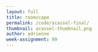 ```yaml
---
layout: full
title: roomscape
permalink: /code/acassel-final/
thumbnail: acassel-thumbnail.png
author: adrienne
week-assignment: 99
---
```


<script src="../acassel/ammo.js"></script>
<!-- <script src="../acassel/ClothMesh.js"></script> -->
<script deferred type="module">

import * as T from '../acassel/module.js'

let t = 0

// var uniforms = {
//     amplitude: { value: 1.0 },
//     color:     { value: new T.Color( 0xff2200 ) },
//     texture:   { value: new T.TextureLoader().load( "textures/water.jpg" ) }
//   };
//   uniforms.texture.value.wrapS = uniforms.texture.value.wrapT = T.RepeatWrapping;
//   var shaderMaterial = new T.ShaderMaterial( {
//     uniforms: uniforms,
//     vertexShader:document.getElementById( 'vertexshader' ).textContent,
//     fragmentShader: document.getElementById( 'fragmentshader' ).textContent
// });

var renderer = new T.Renderer({
    color: 0xFBD2D7, ground: 0x1F11FF,
    ambient: 0xDDCEE5, light: 0xFBD2D7,
    scattering: 0.4, brightness: 0.6,
    position: { x:0, y:200, z:9000 },
    rotation: { x:0, y:0, z:0 },
    fov:50, near:0.001, far:100000,
    fog: { color:0xFBD2D7, near:1, far:1e4 },
    gl: { logarithmicDepthBuffer:true, antialias:true },
    update: (dt) => update(dt),
    onload: (context, load) => onload(context,load),
    onclick: (object={}) => { }, })

// //make the shapes
// var shapes = [];
// var geometry = new T.CubeGeometry(20, 20, 20);
// var material = new T.MeshNormalMaterial();
//positions the shapes randomly
// for (var i = 0; i < 400; i ++) {
// var mesh = new T.Mesh(geometry, material);
// mesh.position.x = Math.random() * 400 - 200
// mesh.position.y = Math.random() * 400 - 200
// mesh.position.z = Math.random() * 400 - 200

//shapes.push(mesh);


// }
var worldDepth = 1000

// var clay = new Pizzicato.Sound('../acassel/TRAX/clay.wav', function() {
//     // Sound loaded!
//     clay.play();
// });

// var sharps1 = new Pizzicato.Sound('../acassel/TRAX/sharps1.wav',
//   () => sharps1.play())

// var sharps2 = new Pizzicato.Sound('../acassel/TRAX/sharps2.wav',
//   () => sharps2.play())

// var squiggle = new Pizzicato.Sound('../acassel/TRAX/squiggle.wav',
//   () => squiggle.play())

// var chimes = new Pizzicato.Sound('../acassel/TRAX/chimes.wav', function() {
//     chimes.play();
// });

// var airways = new Pizzicato.Sound('../acassel/TRAX/airways.wav', function() {
//     airways.play();
// });

// var dust = new Pizzicato.Sound('../acassel/TRAX/airways.wav', function() {
//     dust.play();
// });

function stopSound () {
    clay.stop();
    sharps1.stop();
    sharps2.stop();
    squiggle.stop();
    chimes.stop();
    dust.stop();

}


// var sound = new T.Pizzicato.({
//     source: 'wave',
//     options: { type: 'sawtooth', frequency: 146.83 }
// });

// var sound2 = new T.Pizzicato.Sound({
//     source: 'wave',
//     options: { type: 'sine', frequency: 246.94 }

// });

//animations
function changeFrequency(n) {
 return Math.sin(n)*700 + 800;
}

function changeFrequencyB(n) {
  return Math.sin(n)*200 + 400
}

function changeFrequencyC(n){
  return Math.sin(n)
}

function changeFrequencyD(n){
  return Math.cos(n)
}

//sound modulation
// var lowPassFilter = new Pizzicato.Effects.LowPassFilter({
//     frequency: 400,
//     peak: 10
//   });
// var distortion = new Pizzicato.Effects.Distortion({
//     gain: 1
// });
// var tremolo = new Pizzicato.Effects.Tremolo({
//     speed: 10,
//     depth: 0.8,
//     mix: 0.8
// });
// var ringModulator = new Pizzicato.Effects.RingModulator({
//     speed: 30,
//     distortion: 1,
//     mix: 0.5
// });

// var stereoPanner = new Pizzicato.Effects.StereoPanner({
//     pan: 0
// });

// sound.addEffect(lowPassFilter);
// sound.addEffect(distortion);
// sound.addEffect(tremolo);
// sound.addEffect(ringModulator);
//sound.play();

// sound2.addEffect(stereoPanner);
//sound2.play();


//primitives

function createShape(geometry, material) {

  let mesh = new T.Mesh(geometry, material)
  mesh.receiveShadows = mesh.castShadows = true
  return mesh
}

let cube = createShape(
  new T.CubeGeometry(50, 50, 50),
  new T.MeshPhongMaterial())

let sphere = createShape(
  new T.SphereGeometry(10, 10, 10),
  new T.MeshBasicMaterial())


let blob = createShape(
  new T.SphereGeometry(60, 60, 60),
  //new T.MeshStandardMaterial({ color:0xFFFFFF, emission: 0xFF00AA }))
  new T.MeshPhongMaterial())
// let other = createShape(new T.PlaneGeometry(2000, 2000, -1, worldDepth-1), )

//mesh.geometry.rotateX(-Math.PI/2)


// for (var i=0, l=blob.geometry.vertices.length; i<l; ++i) //   let v = blob.geometry.vertices[i]
//   v.x += Math.sin(i*0.5)
//   v.y += Math.cos(i*0.5)
//   v.z += Math.sin(i*0.5)
// }
// var materialShader
// var material = new T.MeshNormalMaterial({flatShading: true})
var shader = {
    uniforms: {
      time: {value:0},
      speed: {value:4},
      tDiffuse: {value:null} },

    vertexShader: `
      varying vec2 vUv;
      varying vec3 vNormal;
      uniform float time, speed;

      void main() {
          vUv = uv;
          gl_Position = projectionMatrix * modelViewMatrix * vec4(position, 1.0);
          float theta = sin(time*speed+position.y)/20.0;
          float c = cos(theta);
          float s = sin(theta);
          mat3 m = mat3(c, 0, s, 0, 1, 0, -s, 0, c);
          vec3 transformed = vec3(position)*m;
          mat4 modelView = viewMatrix * modelMatrix;
          mat4 modelViewProjection = projectionMatrix * modelView;
          vNormal = (modelView * vec4(normal.xyz, 0.0)).xyz*m;
          // vec3 vNormal = (modelViewMatrix * vec4(normal.xyz, 0.0)).xyz*m;
          gl_Position = projectionMatrix * modelViewMatrix * vec4(position.xyz, 1.0);
          // gl_Position.xyz = vNormal*m; // HERE BE DRAGONS
          gl_Position = projectionMatrix * modelViewMatrix * vec4(transformed, 1.0);
      }`,

    fragmentShader: `
      varying vec2 vUv;
      varying vec3 vNormal;
      uniform sampler2D tDiffuse;
      uniform float time, speed;

      vec3 rgb2hsv(vec3 c) {
          vec4 K = vec4(0.0, -1.0 / 3.0, 2.0 / 3.0, -1.0);
          vec4 p = mix(vec4(c.bg, K.wz), vec4(c.gb, K.xy), step(c.b, c.g));
          vec4 q = mix(vec4(p.xyw, c.r), vec4(c.r, p.yzx), step(p.x, c.r));
          float d = q.x - min(q.w, q.y);
          float e = 1.0e-10;
          return vec3(abs(q.z + (q.w - q.y) / (6.0 * d + e)), d / (q.x + e), q.x);
      }

      vec3 hsv2rgb(vec3 c) {
          vec4 K = vec4(1.0, 2.0 / 3.0, 1.0 / 3.0, 3.0);
          vec3 p = abs(fract(c.xxx + K.xyz) * 6.0 - K.www);
          return c.z * mix(K.xxx, clamp(p - K.xxx, 0.0, 1.0), c.y);
      }


      vec3 packNormalToRGB(const in vec3 normal) {
        return normalize(normal) * 0.5 + 0.5; }

      void main() {
        float opacity = 0.2;
        float saturation = 0.05, hue = 20.6, brightness =0.9;
        float yellowAmount = 0.9;
        vec3 tint = vec3(0.9, 0.5, 0.9);
        vec3 light = vec3(0.5, 0.2, 1.0);
        light = normalize(light);
        float dProd = max(0.0, dot(vNormal, light));
        gl_FragColor = texture2D(tDiffuse,vUv);
        //gl_FragColor = vec4(vNormal,0.25);
        vec3 color = rgb2hsv(packNormalToRGB(vNormal));
        // color.r += cos(time*speed*0.1);
        color = vec3(
          mix(color.r,1.0,hue),
          mix(color.g,1.0,saturation),
          mix(color.b,1.0,brightness));
        color = hsv2rgb(color);
        float avg = mix(color.r, color.g, 0.5);
        float distillR = mix(avg, color.r, yellowAmount);
        float distillG = mix(avg, color.g, yellowAmount);
        float tintAmount = 0.8;
        color.rgb = vec3(distillR, distillG, color.b);
        // color.rgb *= dProd;
        gl_FragColor = vec4(mix(color, tint, tintAmount), opacity);
        // gl_FragColor = vec4(dProd*0.5, dProd, dProd*0.2, 1.0);
      }`
}

var material = new T.ShaderMaterial(shader)

const lawOfCos = (t,a,b) => Math.cos(a)*Math.cos(b)+Math.sin(a)*Math.sin(b)*Math.cos(t)

function update(dt) { t += dt
  changeFrequency(t)
  cube.position.set(0, 0, changeFrequency(t)/5)
  sphere.scale.set(changeFrequencyC(t*50), changeFrequencyC(t*50), changeFrequencyC(t*50))
  sphere.position.set(changeFrequencyC(t)*400,0,changeFrequencyD(t)*200)
  sphere.material.color.setHex(0xFFFF00)
  // lowPassFilter.frequency = changeFrequency(t)
  // distortion.gain = changeFrequency(t)*0.0005
  // tremolo.speed = changeFrequencyC(t)*10
  // ringModulator.speed = changeFrequency(t)
  // stereoPanner.pan = changeFrequencyC(t)
  // cube.geometry.change = changeFrequency(t)*0.05
  //sound2.frequency = changeFrequency(t*50)
  var fixDrift = 1
  if (blob.geometry.vertices[0].y > 60) fixDrift = 1
  else fixDrift = 0
  // if (T.Vector3.Subtract(blob.geometry.vertices[i],blob.position)>200) fixDrift = -fixDrift

  for (var i=0, l=blob.geometry.vertices.length; i<l; ++i) {
    let v = blob.geometry.vertices[i], q = i/l;
    let z = v.z + lawOfCos(t+q, v.x, v.y) - 0.5 * fixDrift
    let y = v.y + lawOfCos(t+q, v.y, v.z) - 0.5 * fixDrift
    let x = v.x + lawOfCos(t+q, v.z, v.x) - 0.5 * fixDrift

    v.set(x,y,z)
    // v.z += Math.cos(v.x)*Math.cos(v.y)+Math.sin(v.x)*Math.sin(v.y)*Math.cos(t+q)
    // v.x += Math.cos(t+q)
    // v.y += Math.sin(t+q)
    shader.uniforms.time.value = performance.now() / 1000
    shader.uniforms.speed.value = 3
  }


  //blob.geometry.vertices.needsUpdate = true
  blob.geometry.needsUpdate = true
  blob.geometry.verticesNeedUpdate = true
  blob.material.needsUpdate = true

  for (var i = 0; i <400; i++){
    let mesh = []
    cube.rotation.x += changeFrequencyB(t)*0.000001;
    cube.rotation.y += 0.00001;
    cube.rotation.z += 0.00001;
    cube.position.x = Math.random() * 400 - 200
    cube.position.y = Math.random() * 400 - 200
    cube.position.z = Math.random() * 400 - 200
    sphere.position.x = Math.random() * 400 - 200
    sphere.position.y = Math.random() * 400 - 200
    sphere.position.z = Math.random() * 400 - 200

    mesh.push(cube)

  }



  //ballCloth.update(dt)
}

// var ballCloth = new T.ClothMesh({})
//     ballCloth.cloth.position.set(100,0,0)
//     renderer.scene.add(ballCloth.cloth)



async function onload(context, load) {
  var path = '../acassel/Models'
  var loader = new T.ModelLoader()
  var soundLoader = new T.SoundsLoader('../acassel/TRAX/')
  var background = await loader.load(`${path}/group2/scene.gltf`, `${path}/room1/scene.gltf`)
  var wildNonsense = background.scene.children[0]
      wildNonsense.scale.set(0.5, 0.5, 0.5)
      wildNonsense.material = material
      wildNonsense.renderOrder = 0
      context.scene.add(wildNonsense)
      T.applyMaterial(wildNonsense, (thing) => {
      //T.applyMaterial(wildNonsense, ({material}) => {
          if (thing.material===undefined) return
          thing.material = material
          thing.material.needsUpdate = true })

  // var background2 = await loader.load(`${path}/spikes-1/scene.gltf`)
  // var wildNonsense2 = background2.scene.children[0]
  //     wildNonsense2.scale.set(0.5, 0.5, 0.5)
  //     wildNonsense2.material = material
  //     wildNonsense2.renderOrder = 0
  //     context.scene.add(wildNonsense2)
  //     T.applyMaterial(wildNonsense2, (thing) => {
  //     //T.applyMaterial(wildNonsense2, ({material}) => {
  //         if (thing.material===undefined) return
          // thing.material = material
  //         thing.material.needsUpdate = true })

  var model = await loader.load(path + '/group2/scene.gltf')
  var object = model.scene.children[0]
      object.scale.set(1, 1, 1)
      object.material = material
      //context.scene.add(object)
      // T.applyMaterial(object, (thing) => {
      //     if (thing.material===undefined) return
      //     // thing.material = new T.MeshPhongMaterial({})
      //     thing.material.needsUpdate = true })

    var model1 = await loader.load(path + '/room1/scene.gltf')
    var object1 = model1.scene.children[0]
        object1.scale.set(1, 1, 1)
        object.material = material
        renderer.scene.add(object1)

    var model2 = await loader.load(path + '/group2/scene.gltf')
    var object2 = model2.scene.children[0]
        object2.scale.set(1, 1, 1)
        renderer.scene.add(object2)

    var title = await loader.load(path + '/words/scene.gltf')
    var object3 = title.scene.children[0]
        object3.scale.set(1, 1, 1)
        object3.position.set(-30,200, 7000)
        renderer.scene.add(object3)

    // var scroll = await loader.load(path + '/scroll/scene.gltf')
    // var words = title.scene.children[0]
    //     words.scale.set(1, 1, 1)
    //     words.position.set(0, 300, 7000)
    //     renderer.scene.add(words)

  context.scene.add(cube)
  context.scene.add(sphere)
  context.scene.add(blob)

  let clayFile = await soundLoader.load('clay.wav')
  let clay = new T.PositionalAudio(context.listener)
      clay.setBuffer(clayFile)
      clay.setRefDistance(20)
      clay.setLoop(true)
      clay.play()
      context.listener.add(clay)
      context.add(clay)
      clay.position.set(0, 0, 0)


  let chimesFile = await soundLoader.load('chimes.wav')
  let chimes = new T.PositionalAudio(context.listener)
      chimes.setBuffer(chimesFile)
      chimes.setRefDistance(100)
      chimes.setLoop(true)
      chimes.play()
      context.add(chimes)

  let squiggleFile = await soundLoader.load('squiggle.wav')
  let squiggle = new T.PositionalAudio(context.listener)
      squiggle.setBuffer(squiggleFile)
      squiggle.setRefDistance(100)
      squiggle.setLoop(true)
      //squiggle.play()
      context.add(squiggle)

  let dustFile = await soundLoader.load('dust.wav')
  let dust = new T.PositionalAudio(context.listener)
      dust.setBuffer(dustFile)
      dust.setRefDistance(100)
      dust.setLoop(true)
      //dust.play()
      context.add(dust)

}

//sawtoothWave.play();
//sound.play();
//sound.play(10);
// function soundPlayer() {
//   sound.play();
// }

function keyListener(event) {
  switch (event.keyCode) {
    case 32: stopSound(); break // spacebar
    case 74 + 32: clay.play(), renderer.scene.add(sphere); break // J
    case 75: renderer.scene.add(mesh); break // K
    case 75 + 32: renderer.scene.remove(mesh); break // k
  }
}

// var counter = 0;
// // 100 iterations
// var increase = Math.PI * 2 / 100;
// var x, y;

// for ( i = 0; i <= 1; i += 0.01 ) {
//   x = i;
//   y = Math.sin( counter ) / 2 + 0.5;
//   counter += increase;
// }

// console.log(x, y);

document.addEventListener ('keypress', keyListener);

// let object = null
// let sphere = new T.Mesh(new T.BoxGeometry( 1, 1, 1 ), new T.MeshNormalMaterial())

// function update (time) {
// 	object.position.set(0,0,0)
// 	sphere.position.set(0,0,0)
// }

// async function onload (context) {
//   	var modelLoader = new T.ModelLoader()
//   	object = await modelLoader.load('../acassel/Models/spikyball.obj')
//   	console.log(object.children[0]);
//   	context.add(object.children[0]);
//   	console.log(`sphere: ${sphere}, position: ${context.camera.position.y}`)
//   	context.scene.add(sphere)
// }

///////ADD SYNCHOPATED HIGH HATS

  </script>
  </body>
</html>



